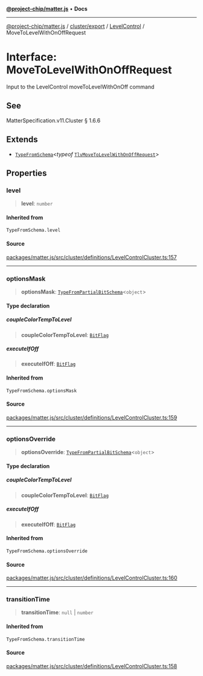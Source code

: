 [**@project-chip/matter.js**](../../../../../README.md) • **Docs**

***

[@project-chip/matter.js](../../../../../modules.md) / [cluster/export](../../../README.md) / [LevelControl](../README.md) / MoveToLevelWithOnOffRequest

# Interface: MoveToLevelWithOnOffRequest

Input to the LevelControl moveToLevelWithOnOff command

## See

MatterSpecification.v11.Cluster § 1.6.6

## Extends

- [`TypeFromSchema`](../../../../../tlv/export/README.md#typefromschemas)\<*typeof* [`TlvMoveToLevelWithOnOffRequest`](../README.md#tlvmovetolevelwithonoffrequest)\>

## Properties

### level

> **level**: `number`

#### Inherited from

`TypeFromSchema.level`

#### Source

[packages/matter.js/src/cluster/definitions/LevelControlCluster.ts:157](https://github.com/project-chip/matter.js/blob/7a8cbb56b87d4ccf34bec5a9a95ab40a1711324f/packages/matter.js/src/cluster/definitions/LevelControlCluster.ts#L157)

***

### optionsMask

> **optionsMask**: [`TypeFromPartialBitSchema`](../../../../../schema/export/README.md#typefrompartialbitschemat)\<`object`\>

#### Type declaration

##### coupleColorTempToLevel

> **coupleColorTempToLevel**: [`BitFlag`](../../../../../schema/export/README.md#bitflag)

##### executeIfOff

> **executeIfOff**: [`BitFlag`](../../../../../schema/export/README.md#bitflag)

#### Inherited from

`TypeFromSchema.optionsMask`

#### Source

[packages/matter.js/src/cluster/definitions/LevelControlCluster.ts:159](https://github.com/project-chip/matter.js/blob/7a8cbb56b87d4ccf34bec5a9a95ab40a1711324f/packages/matter.js/src/cluster/definitions/LevelControlCluster.ts#L159)

***

### optionsOverride

> **optionsOverride**: [`TypeFromPartialBitSchema`](../../../../../schema/export/README.md#typefrompartialbitschemat)\<`object`\>

#### Type declaration

##### coupleColorTempToLevel

> **coupleColorTempToLevel**: [`BitFlag`](../../../../../schema/export/README.md#bitflag)

##### executeIfOff

> **executeIfOff**: [`BitFlag`](../../../../../schema/export/README.md#bitflag)

#### Inherited from

`TypeFromSchema.optionsOverride`

#### Source

[packages/matter.js/src/cluster/definitions/LevelControlCluster.ts:160](https://github.com/project-chip/matter.js/blob/7a8cbb56b87d4ccf34bec5a9a95ab40a1711324f/packages/matter.js/src/cluster/definitions/LevelControlCluster.ts#L160)

***

### transitionTime

> **transitionTime**: `null` \| `number`

#### Inherited from

`TypeFromSchema.transitionTime`

#### Source

[packages/matter.js/src/cluster/definitions/LevelControlCluster.ts:158](https://github.com/project-chip/matter.js/blob/7a8cbb56b87d4ccf34bec5a9a95ab40a1711324f/packages/matter.js/src/cluster/definitions/LevelControlCluster.ts#L158)
